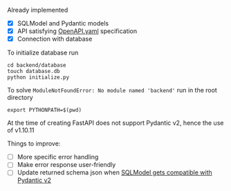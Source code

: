 Already implemented
- [x] SQLModel and Pydantic models
- [x] API satisfying [OpenAPI.yaml](OpenAPI.yaml) specification
- [x] Connection with database

To initialize database run
```
cd backend/database
touch database.db
python initialize.py
```
To solve `ModuleNotFoundError: No module named 'backend'` run in the root directory
```
export PYTHONPATH=$(pwd)
```


At the time of creating FastAPI does not support Pydantic v2, hence the use of v1.10.11

Things to improve:
- [ ] More specific error handling
- [ ] Make error response user-friendly
- [ ] Update returned schema json when [SQLModel gets compatible with Pydantic v2](https://github.com/tiangolo/fastapi/discussions/9709#discussioncomment-6387149)
